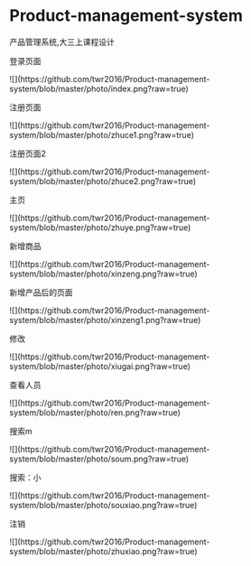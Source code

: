 # Product-management-system
产品管理系统,大三上课程设计
<p>登录页面</p>
![](https://github.com/twr2016/Product-management-system/blob/master/photo/index.png?raw=true)
<p>注册页面</p>
![](https://github.com/twr2016/Product-management-system/blob/master/photo/zhuce1.png?raw=true)
<p>注册页面2</p>
![](https://github.com/twr2016/Product-management-system/blob/master/photo/zhuce2.png?raw=true)
<p>主页</p>
![](https://github.com/twr2016/Product-management-system/blob/master/photo/zhuye.png?raw=true)
<p>新增商品</p>
![](https://github.com/twr2016/Product-management-system/blob/master/photo/xinzeng.png?raw=true)
<p>新增产品后的页面</p>
![](https://github.com/twr2016/Product-management-system/blob/master/photo/xinzeng1.png?raw=true)
<p>修改</p>
![](https://github.com/twr2016/Product-management-system/blob/master/photo/xiugai.png?raw=true)
<p>查看人员</p>
![](https://github.com/twr2016/Product-management-system/blob/master/photo/ren.png?raw=true)
<p>搜索m</p>
![](https://github.com/twr2016/Product-management-system/blob/master/photo/soum.png?raw=true)
<p>搜索：小</p>
![](https://github.com/twr2016/Product-management-system/blob/master/photo/souxiao.png?raw=true)
<p>注销</p>
![](https://github.com/twr2016/Product-management-system/blob/master/photo/zhuxiao.png?raw=true)



